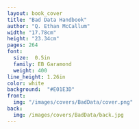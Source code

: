 ```yaml
---
layout: book_cover
title: "Bad Data Handbook"
author: "Q. Ethan McCallum"
width: "17.78cm"
height: "23.34cm"
pages: 264
font:
  size:  0.5in
  family: EB Garamond
  weight: 400
line_height: 1.26in
color: white
background:  "#E01E3D"
front:
  img: "/images/covers/BadData/cover.png"
back:
  img: /images/covers/BadData/back.jpg
---
```

